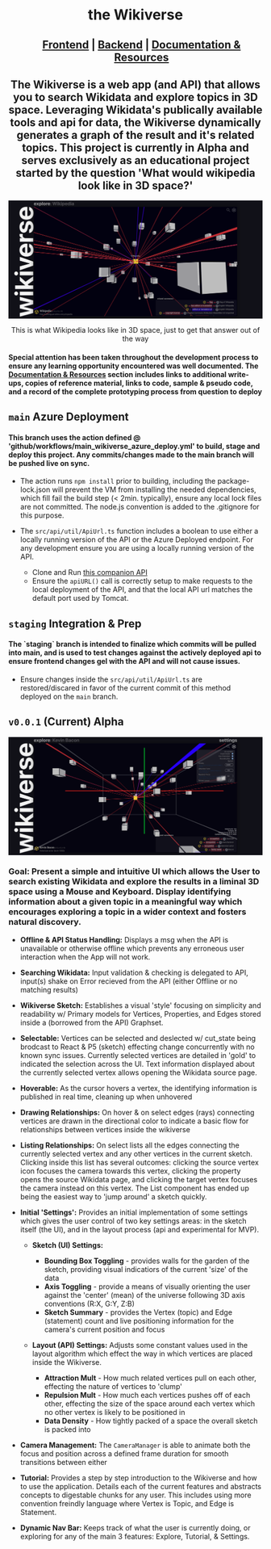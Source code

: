 <h1 align=center>the Wikiverse</h1>
<ul align=center>
  <h2>
    <a href=https://github.com/horaciovelvetine/wikidata-universe-client>Frontend</a> |
    <a href=https://github.com/horaciovelvetine/wikidata-universe-api>Backend</a> |
    <a href=https://github.com/horaciovelvetine/horaciovelvetine/blob/main/assets/docs/THE_WIKIVERSE_OVERVIEW.md>Documentation & Resources </a>
  </h2>
</ul>

<h2 align=center>The Wikiverse is a web app (and API) that allows you to search Wikidata and explore topics in 3D space. Leveraging Wikidata's publically available tools and api for data, the Wikiverse dynamically generates a graph of the result and it's related topics. This project is currently in Alpha and serves exclusively as an educational project started by the question 'What would wikipedia look like in 3D space?'</h2>

<img align=center src=.github/readme_assets/wikipedia_in3D_v0.0.1.png>
<p align=center>This is what Wikipedia looks like in 3D space, just to get that answer out of the way</p>  

<h4>Special attention has been taken throughout the development process to ensure any learning opportunity encountered was well documented. The <a href=https://github.com/horaciovelvetine/horaciovelvetine/blob/main/assets/docs/THE_WIKIVERSE_OVERVIEW.md>Documentation & Resources</a> section includes links to additional write-ups, copies of reference material, links to code, sample & pseudo code, and a record of the complete prototyping process from question to deploy</h4>

## `main` Azure Deployment

<h4>This branch uses the action defined @ 'github/workflows/main_wikiverse_azure_deploy.yml' to build, stage and deploy this project. Any commits/changes made to the main branch will be pushed live on sync. </h4>

- The action runs `npm install` prior to building, including the package-lock.json will prevent the VM from installing the needed dependencies, which fill fail the build step (< 2min. typically), ensure any local lock files are not committed. The node.js convention is added to the .gitignore for this purpose.

- The `src/api/util/ApiUrl.ts` function includes a boolean to use either a locally running version of the API or the Azure Deployed endpoint. For any development ensure you are using a locally running version of the API. 

  - Clone and Run <a href='https://github.com/horaciovelvetine/wikidata-universe-api'>this companion API</a>
  - Ensure the `apiURL()` call is correctly setup to make requests to the local deployment of the API, and that the local API url matches the default port used by Tomcat.

## `staging` Integration & Prep

<h4>The `staging` branch is intended to finalize which commits will be pulled into main, and is used to test changes against the actively deployed api to ensure frontend changes gel with the API and will not cause issues.</h4>

- Ensure changes inside the `src/api/util/ApiUrl.ts` are restored/discared in favor of the current commit of this method deployed on the `main` branch.

## `v0.0.1` (Current) Alpha

<img align=center src=.github/readme_assets/kb_ver0.0.1_demo.png>

<h3>Goal: Present a simple and intuitive UI which allows the User to search existing Wikidata and explore the results in a liminal 3D space using a Mouse and Keyboard. Display identifying information about a given topic in a meaningful way which encourages exploring a topic in a wider context and fosters natural discovery.</h3>

- **Offline & API Status Handling:** Displays a msg when the API is unavailable or otherwise offline which prevents any erroneous user interaction when the App will not work. 
- **Searching Wikidata:** Input validation & checking is delegated to API, input(s) shake on Error recieved from the API (either Offline or no matching results)
- **Wikiverse Sketch:** Establishes a visual 'style' focusing on simplicity and readability w/ Primary models for Vertices, Properties, and Edges stored inside a (borrowed from the API) Graphset. 
- **Selectable:** Vertices can be selected and deslected w/ cut_state being brodcast to React & P5 (sketch) effecting change concurrently with no known sync issues. Currently selected vertices are detailed in 'gold' to indicated the selection across the UI. Text information displayed about the currently selected vertex allows opening the Wikidata source page.
- **Hoverable:** As the cursor hovers a vertex, the identifying information is published in real time, cleaning up when unhovered
- **Drawing Relationships:** On hover & on select edges (rays) connecting vertices are drawn in the directional color to indicate a basic flow for relationships between vertices inside the wikiverse
- **Listing Relationships:** On select lists all the edges connecting the currently selected vertex and any other vertices in the current sketch. Clicking inside this list has several outcomes: clicking the source vertex icon focuses the camera towards this vertex, clicking the property opens the source Wikidata page, and clicking the target vertex focuses the camera instead on this vertex. The List component has ended up being the easiest way to 'jump around' a sketch quickly.
- **Initial 'Settings':** Provides an initial implementation of some settings which gives the user control of two key settings areas: in the sketch itself (the UI), and in the layout process (api and experimental for MVP).

  - **Sketch (UI) Settings:** 

    - **Bounding Box Toggling** - provides walls for the garden of the sketch, providing visual indicatiors of the current 'size' of the data
    - **Axis Toggling** - provide a means of visually orienting the user against the 'center' (mean)  of the universe following 3D axis conventions (R:X, G:Y, Z:B)
    - **Sketch Summary** - provides the Vertex (topic) and Edge (statement) count and live positioning information for the camera's current position and focus 
  
  - **Layout (API) Settings:** Adjusts some constant values used in the layout algorithm which effect the way in which vertices are placed inside the Wikiverse.

    - **Attraction Mult** - How much related vertices pull on each other, effecting the nature of vertices to 'clump'
    - **Repulsion Mult** - How much each vertices pushes off of each other, effecting the size of the space around each vertex which no other vertex is likely to be positioned in
    - **Data Density** - How tightly packed of a space the overall sketch is packed into 

- **Camera Management:** The `CameraManager` is able to animate both the focus and position across a defined frame duration for smooth transitions between either
- **Tutorial:** Provides a step by step introduction to the Wikiverse and how to use the application. Details each of the current features and abstracts concepts to digestable chunks for any user. This includes using more convention freindly language where Vertex is Topic, and Edge is Statement. 
- **Dynamic Nav Bar:** Keeps track of what the user is currently doing, or exploring for any of the main 3 features: Explore, Tutorial, & Settings.  